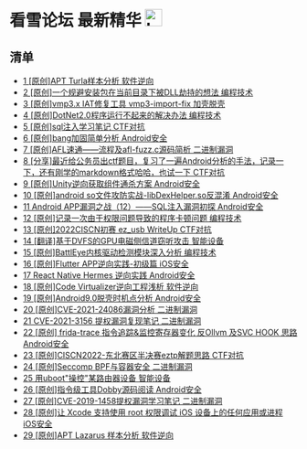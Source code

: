 # 看雪论坛 最新精华 <img src="https://file.ipadown.com/tophub/assets/images/media/bbs.pediy.com.png_50x50.png" width="30" alt="Logo"></img>

## 清单

* [1 [原创]APT Turla样本分析 软件逆向](https://bbs.pediy.com/thread-273688.htm)
* [2 [原创]一个规避安装包在当前目录下被DLL劫持的想法 编程技术](https://bbs.pediy.com/thread-273681.htm)
* [3 [原创]vmp3.x IAT修复工具 vmp3-import-fix 加壳脱壳](https://bbs.pediy.com/thread-273676.htm)
* [4 [原创]DotNet2.0程序运行不起来的解决办法 编程技术](https://bbs.pediy.com/thread-273665.htm)
* [5 [原创]sql注入学习笔记 CTF对抗](https://bbs.pediy.com/thread-273655.htm)
* [6 [原创]bang加固简单分析 Android安全](https://bbs.pediy.com/thread-273650.htm)
* [7 [原创]AFL速通——流程及afl-fuzz.c源码简析 二进制漏洞](https://bbs.pediy.com/thread-273639.htm)
* [8 [分享]最近给公务员出ctf题目，复习了一遍Android分析的手法，记录一下，还有刚学的markdown格式哈哈，也试一下 CTF对抗](https://bbs.pediy.com/thread-273624.htm)
* [9 [原创]Unity逆向获取组件通杀方案 Android安全](https://bbs.pediy.com/thread-273616.htm)
* [10 [原创]android so文件攻防实战-libDexHelper.so反混淆 Android安全](https://bbs.pediy.com/thread-273614.htm)
* [11 Android APP漏洞之战（12）——SQL注入漏洞初探 Android安全](https://bbs.pediy.com/thread-273613.htm)
* [12 [原创]记录一次由于权限问题导致的程序卡顿问题 编程技术](https://bbs.pediy.com/thread-273610.htm)
* [13 [原创]2022CISCN初赛 ez_usb WriteUp CTF对抗](https://bbs.pediy.com/thread-273571.htm)
* [14 [翻译]基于DVFS的GPU电磁侧信道窃听攻击 智能设备](https://bbs.pediy.com/thread-273554.htm)
* [15 [原创]BattlEye内核驱动检测模块深入分析 编程技术](https://bbs.pediy.com/thread-273548.htm)
* [16 [原创]Flutter APP逆向实践-初级篇 iOS安全](https://bbs.pediy.com/thread-273545.htm)
* [17 React Native Hermes 逆向实践 Android安全](https://bbs.pediy.com/thread-273544.htm)
* [18 [原创]Code Virtualizer逆向工程浅析 软件逆向](https://bbs.pediy.com/thread-273533.htm)
* [19 [原创]Android9.0脱壳时机点分析 Android安全](https://bbs.pediy.com/thread-273530.htm)
* [20 [原创]CVE-2021-24086漏洞分析 二进制漏洞](https://bbs.pediy.com/thread-273526.htm)
* [21 CVE-2021-3156 提权漏洞复现笔记 二进制漏洞](https://bbs.pediy.com/thread-273504.htm)
* [22 [原创] frida-trace 指令追踪&监控寄存器变化 反Ollvm 及SVC HOOK 思路 Android安全](https://bbs.pediy.com/thread-273501.htm)
* [23 [原创]CISCN2022-东北赛区半决赛eztp解题思路 CTF对抗](https://bbs.pediy.com/thread-273500.htm)
* [24 [原创]Seccomp BPF与容器安全 二进制漏洞](https://bbs.pediy.com/thread-273495.htm)
* [25 用uboot"操控"某路由器设备 智能设备](https://bbs.pediy.com/thread-273494.htm)
* [26 [原创]指令级工具Dobby源码阅读 Android安全](https://bbs.pediy.com/thread-273487.htm)
* [27 [原创]CVE-2019-1458提权漏洞学习笔记 二进制漏洞](https://bbs.pediy.com/thread-273474.htm)
* [28 [原创]让 Xcode 支持使用 root 权限调试 iOS 设备上的任何应用或进程 iOS安全](https://bbs.pediy.com/thread-273471.htm)
* [29 [原创]APT Lazarus 样本分析 软件逆向](https://bbs.pediy.com/thread-273460.htm)
